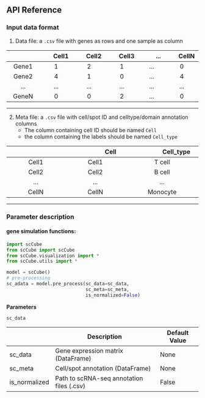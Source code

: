 ## API Reference
### Input data format

1. Data file: a `.csv` file with genes as rows and one sample as column

|<img width=40/> <img width=40/>|<img width=25/>Cell1<img width=25/>|<img width=25/>Cell2<img width=25/>|<img width=25/>Cell3<img width=25/>|<img width=35/>...<img width=34/>|<img width=25/>CellN<img width=25/>| 
| :-----: | :-----: | :-----: | :-----: | :-----: | :-----: | 
| Gene1 | 1 | 2 | 1 | ... | 0 |
| Gene2 | 4 | 1 | 0 | ... | 4 |
| ... | ... | ... | ... | ... | ... |
| GeneN | 0 | 0 | 2 | ... | 0 |

****  
2. Meta file: a `.csv` file with cell/spot ID and celltype/domain annotation columns
   * The column containing cell ID should be named `Cell` 
   * the column containing the labels should be named `Cell_type` 

|<img width=90/> <img width=90/>|<img width=80/>Cell<img width=81/>|<img width=75/>Cell_type<img width=75/>|
| :-----: | :-----: | :-----: |
| Cell1 | Cell1 | T cell |
| Cell2 | Cell2 | B cell |
| ... | ... | ... |
| CellN | CellN | Monocyte |

****

### Parameter description
#### gene simulation functions:
```python
import scCube
from scCube import scCube
from scCube.visualization import *
from scCube.utils import *

model = scCube()
# pre-processing
sc_adata = model.pre_process(sc_data=sc_data, 
                             sc_meta=sc_meta,
                             is_normalized=False)
```
**Parameters**

`sc_data`

|  | Description | Default Value |
| --- | --- | --- |
| sc_data | Gene expression matrix (DataFrame) | None |
| sc_meta | Cell/spot annotation (DataFrame) | None |
| is_normalized | Path to scRNA-seq annotation files (.csv) | False |








